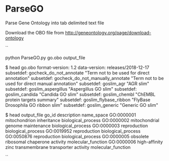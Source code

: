 # ParseGO
Parse Gene Ontology into tab delimited text file

Download the OBO file from http://geneontology.org/page/download-ontology


``

python ParseGO.py go.obo output_file

$ head go.obo
format-version: 1.2
data-version: releases/2018-12-17
subsetdef: gocheck_do_not_annotate "Term not to be used for direct annotation"
subsetdef: gocheck_do_not_manually_annotate "Term not to be used for direct manual annotation"
subsetdef: goslim_agr "AGR slim"
subsetdef: goslim_aspergillus "Aspergillus GO slim"
subsetdef: goslim_candida "Candida GO slim"
subsetdef: goslim_chembl "ChEMBL protein targets summary"
subsetdef: goslim_flybase_ribbon "FlyBase Drosophila GO ribbon slim"
subsetdef: goslim_generic "Generic GO slim"

$ head output_file
go_id	description	name_space
GO:0000001	mitochondrion inheritance	biological_process
GO:0000002	mitochondrial genome maintenance	biological_process
GO:0000003	reproduction	biological_process
GO:0019952	reproduction	biological_process
GO:0050876	reproduction	biological_process
GO:0000005	obsolete ribosomal chaperone activity	molecular_function
GO:0000006	high-affinity zinc transmembrane transporter activity	molecular_function

``

